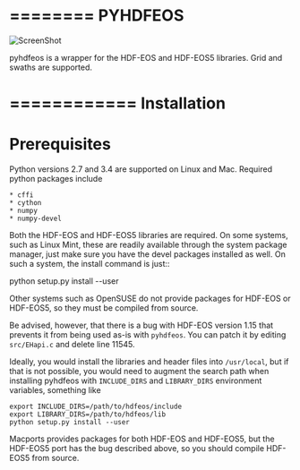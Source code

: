 ========
PYHDFEOS
========

![ScreenShot](https://github.com/quintusdias/pyhdfeos/blob/issue37/docs/source/misr.png)

pyhdfeos is a wrapper for the HDF-EOS and HDF-EOS5 libraries.  Grid and swaths
are supported.


============
Installation
============

Prerequisites
=============
Python versions 2.7 and 3.4 are supported on Linux and Mac.  Required python
packages include

    * cffi
    * cython
    * numpy
    * numpy-devel

Both the HDF-EOS and HDF-EOS5 libraries are required.  On some
systems, such as Linux Mint, these are readily available through
the system package manager, just make sure you have the devel
packages installed as well.  On such a system, the install command is just::

   python setup.py install --user 

Other systems such as OpenSUSE do not provide packages for HDF-EOS or HDF-EOS5,
so they must be compiled from source.

Be advised, however, that there is a bug with HDF-EOS version 1.15
that prevents it from being used as-is with ```pyhdfeos```.  You
can patch it by editing ```src/EHapi.c``` and delete line 11545.

Ideally, you would install the libraries and header files into
```/usr/local```, but if that is not possible, you would need to
augment the search path when installing pyhdfeos with ```INCLUDE_DIRS```
and ```LIBRARY_DIRS``` environment variables, something like

    export INCLUDE_DIRS=/path/to/hdfeos/include
    export LIBRARY_DIRS=/path/to/hdfeos/lib
    python setup.py install --user 

Macports provides packages for both HDF-EOS and HDF-EOS5, but the HDF-EOS5 port
has the bug described above, so you should compile HDF-EOS5 from source.
